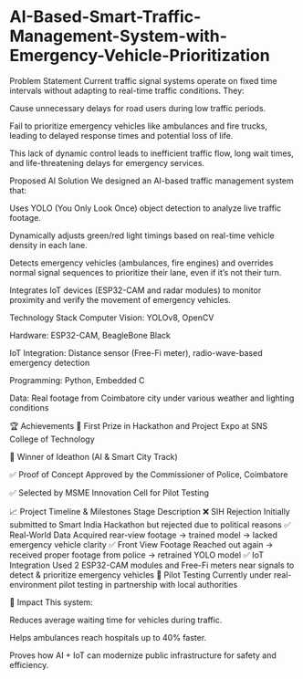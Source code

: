# AI-Based-Smart-Traffic-Management-System-with-Emergency-Vehicle-Prioritization


Problem Statement
Current traffic signal systems operate on fixed time intervals without adapting to real-time traffic conditions. They:

Cause unnecessary delays for road users during low traffic periods.

Fail to prioritize emergency vehicles like ambulances and fire trucks, leading to delayed response times and potential loss of life.

This lack of dynamic control leads to inefficient traffic flow, long wait times, and life-threatening delays for emergency services.

Proposed AI Solution
We designed an AI-based traffic management system that:

Uses YOLO (You Only Look Once) object detection to analyze live traffic footage.

Dynamically adjusts green/red light timings based on real-time vehicle density in each lane.

Detects emergency vehicles (ambulances, fire engines) and overrides normal signal sequences to prioritize their lane, even if it’s not their turn.

Integrates IoT devices (ESP32-CAM and radar modules) to monitor proximity and verify the movement of emergency vehicles.

Technology Stack
Computer Vision: YOLOv8, OpenCV

Hardware: ESP32-CAM, BeagleBone Black

IoT Integration: Distance sensor (Free-Fi meter), radio-wave-based emergency detection

Programming: Python, Embedded C

Data: Real footage from Coimbatore city under various weather and lighting conditions

🏆 Achievements
🥇 First Prize in Hackathon and Project Expo at SNS College of Technology

🥇 Winner of Ideathon (AI & Smart City Track)

✅ Proof of Concept Approved by the Commissioner of Police, Coimbatore

✅ Selected by MSME Innovation Cell for Pilot Testing

📈 Project Timeline & Milestones
Stage	Description
❌ SIH Rejection	Initially submitted to Smart India Hackathon but rejected due to political reasons
✅ Real-World Data	Acquired rear-view footage → trained model → lacked emergency vehicle clarity
✅ Front View Footage	Reached out again → received proper footage from police → retrained YOLO model
✅ IoT Integration	Used 2 ESP32-CAM modules and Free-Fi meters near signals to detect & prioritize emergency vehicles
🚀 Pilot Testing	Currently under real-environment pilot testing in partnership with local authorities

🎯 Impact
This system:

Reduces average waiting time for vehicles during traffic.

Helps ambulances reach hospitals up to 40% faster.

Proves how AI + IoT can modernize public infrastructure for safety and efficiency.

